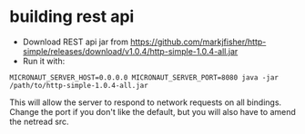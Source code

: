 # building rest api

- Download REST api jar from https://github.com/markjfisher/http-simple/releases/download/v1.0.4/http-simple-1.0.4-all.jar
- Run it with:

```shell
MICRONAUT_SERVER_HOST=0.0.0.0 MICRONAUT_SERVER_PORT=8080 java -jar /path/to/http-simple-1.0.4-all.jar
```

This will allow the server to respond to network requests on all bindings.
Change the port if you don't like the default, but you will also have to amend the netread src.

